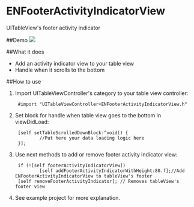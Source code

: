 ENFooterActivityIndicatorView
=============================

UITableView's footer activity indicator

##Demo
![](http://i.imgur.com/EVpes91.gif)

##What it does

* Add an activity indicator view to your table view
* Handle when it scrolls to the bottom

##How to use

1. Import UITableViewController's category to your table view controller:

        #import "UITableViewController+ENFooterActivityIndicatorView.h"

1. Set block for handle when table view goes to the bottom in viewDidLoad:
 
        [self setTableScrolledDownBlock:^void() {
                //Put here your data loading logic here
        }];

1. Use next methods to add or remove footer activity indicator view:

        if (![self footerActivityIndicatorView])
                [self addFooterActivityIndicatorWithHeight:80.f];//Add ENFooterActivityIndicatorView to tableView's footer
        [self removeFooterActivityIndicator]; // Removes tableView's footer view
        
1. See example project for more explanation.
